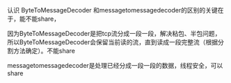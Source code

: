 认识 ByteToMessageDecoder 和messagetomessagedecoder的区别的关键在于，能不能share，

因为ByteToMessageDecoder是把tcp流分成一段一段，解决粘包、半包问题，所以ByteToMessageDecoder会保留当前读的流，直到读成一段完整流（根据分割方法确定）。不能share

messagetomessagedecoder是处理已经分成一段一段的数据，线程安全，可以share